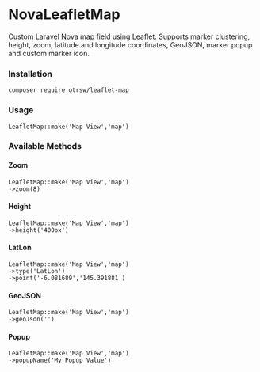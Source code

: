 # NovaLeafletMap
Custom [Laravel Nova](https://nova.laravel.com/) map field using [Leaflet](https://leafletjs.com/). Supports marker clustering, height, zoom, latitude and longitude coordinates, GeoJSON, marker popup and custom marker icon.

### Installation

```
composer require otrsw/leaflet-map
```
### Usage

```
LeafletMap::make('Map View','map')
```
### Available Methods
#### Zoom
```
LeafletMap::make('Map View','map')
->zoom(8)
```
#### Height
```
LeafletMap::make('Map View','map')
->height('400px')
```
#### LatLon
```
LeafletMap::make('Map View','map')
->type('LatLon')
->point('-6.081689','145.391881')
```
#### GeoJSON
```
LeafletMap::make('Map View','map')
->geoJson('')
```
#### Popup
```
LeafletMap::make('Map View','map')
->popupName('My Popup Value')
```
